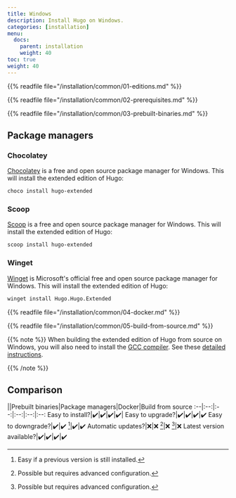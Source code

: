 ```yaml
---
title: Windows
description: Install Hugo on Windows.
categories: [installation]
menu:
  docs:
    parent: installation
    weight: 40
toc: true
weight: 40
---
```

{{% readfile file="/installation/common/01-editions.md" %}}

{{% readfile file="/installation/common/02-prerequisites.md" %}}

{{% readfile file="/installation/common/03-prebuilt-binaries.md" %}}

## Package managers

### Chocolatey

[Chocolatey] is a free and open source package manager for Windows. This will install the extended edition of Hugo:

```sh
choco install hugo-extended
```

[Chocolatey]: https://chocolatey.org/

### Scoop

[Scoop] is a free and open source package manager for Windows. This will install the extended edition of Hugo:

```sh
scoop install hugo-extended
```

[Scoop]: https://scoop.sh/

### Winget

[Winget] is Microsoft's official free and open source package manager for Windows. This will install the extended edition of Hugo:

```sh
winget install Hugo.Hugo.Extended
```

[Winget]: https://learn.microsoft.com/en-us/windows/package-manager/

{{% readfile file="/installation/common/04-docker.md" %}}

{{% readfile file="/installation/common/05-build-from-source.md" %}}

{{% note %}}
When building the extended edition of Hugo from source on Windows, you will also need to install the [GCC compiler]. See these [detailed instructions].

[detailed instructions]: https://discourse.gohugo.io/t/41370
[GCC compiler]: https://gcc.gnu.org/
{{% /note %}}

## Comparison

||Prebuilt binaries|Package managers|Docker|Build from source
:--|:--:|:--:|:--:|:--:|:--:
Easy to install?|:heavy_check_mark:|:heavy_check_mark:|:heavy_check_mark:|:heavy_check_mark:|
Easy to upgrade?|:heavy_check_mark:|:heavy_check_mark:|:heavy_check_mark:|:heavy_check_mark:
Easy to downgrade?|:heavy_check_mark:|:heavy_check_mark: [^2]|:heavy_check_mark:|:heavy_check_mark:
Automatic updates?|:x:|:x: [^1]|:x: [^1]|:x:
Latest version available?|:heavy_check_mark:|:heavy_check_mark:|:heavy_check_mark:|:heavy_check_mark:

[^1]: Possible but requires advanced configuration.
[^2]: Easy if a previous version is still installed.
